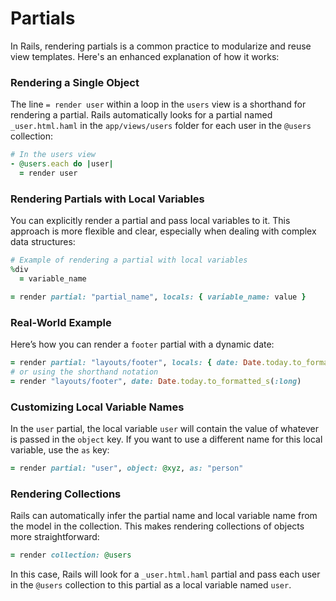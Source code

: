 # Partials

In Rails, rendering partials is a common practice to modularize and reuse view templates. Here's an enhanced explanation of how it works:

### Rendering a Single Object

The line `= render user` within a loop in the `users` view is a shorthand for rendering a partial. Rails automatically looks for a partial named `_user.html.haml` in the `app/views/users` folder for each user in the `@users` collection:

```ruby
# In the users view
- @users.each do |user|
  = render user
```

### Rendering Partials with Local Variables

You can explicitly render a partial and pass local variables to it. This approach is more flexible and clear, especially when dealing with complex data structures:

```ruby
# Example of rendering a partial with local variables
%div
  = variable_name

= render partial: "partial_name", locals: { variable_name: value }
```

### Real-World Example

Here’s how you can render a `footer` partial with a dynamic date:

```ruby
= render partial: "layouts/footer", locals: { date: Date.today.to_formatted_s(:long) }
# or using the shorthand notation
= render "layouts/footer", date: Date.today.to_formatted_s(:long)
```

### Customizing Local Variable Names

In the `user` partial, the local variable `user` will contain the value of whatever is passed in the `object` key. If you want to use a different name for this local variable, use the `as` key:

```ruby
= render partial: "user", object: @xyz, as: "person"
```

### Rendering Collections

Rails can automatically infer the partial name and local variable name from the model in the collection. This makes rendering collections of objects more straightforward:

```ruby
= render collection: @users
```

In this case, Rails will look for a `_user.html.haml` partial and pass each user in the `@users` collection to this partial as a local variable named `user`.
